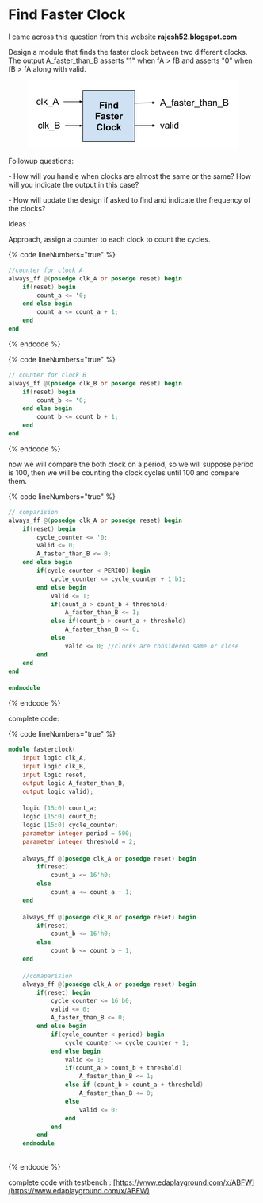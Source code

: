 # Find Faster Clock

I came across this question from this website **rajesh52.blogspot.com**

Design a module that finds the faster clock between two different clocks. The output A\_faster\_than\_B asserts "1" when fA > fB and asserts "0" when fB > fA along with valid.

<figure><img src="../.gitbook/assets/image (2).png" alt=""><figcaption></figcaption></figure>

Followup questions:

\- How will you handle when clocks are almost the same or the same? How will you indicate the output in this case?

\- How will update the design if asked to find and indicate the frequency of the clocks?



Ideas :&#x20;

Approach, assign a counter to each clock to count the cycles.

{% code lineNumbers="true" %}
```verilog
//counter for clock A
always_ff @(posedge clk_A or posedge reset) begin
    if(reset) begin
        count_a <= '0;
    end else begin
        count_a <= count_a + 1;
    end
end
```
{% endcode %}

{% code lineNumbers="true" %}
```verilog
// counter for clock B
always_ff @(posedge clk_B or posedge reset) begin
    if(reset) begin
        count_b <= '0;
    end else begin
        count_b <= count_b + 1;
    end 
end 
```
{% endcode %}

now we will compare the both clock on a period, so we will suppose period is 100, then we will be counting the clock cycles until 100 and compare them.

{% code lineNumbers="true" %}
```verilog
// comparision
always_ff @(posedge clk_A or posedge reset) begin
    if(reset) begin
        cycle_counter <= '0;
        valid <= 0;
        A_faster_than_B <= 0;
    end else begin
        if(cycle_counter < PERIOD) begin
            cycle_counter <= cycle_counter + 1'b1;
        end else begin
            valid <= 1;
            if(count_a > count_b + threshold)
                A_faster_than_B <= 1;
            else if(count_b > count_a + threshold)
                A_faster_than_B <= 0;
            else
                valid <= 0; //clocks are considered same or close
        end
    end
end

endmodule
```
{% endcode %}



complete code:

{% code lineNumbers="true" %}
```verilog
module fasterclock(    
    input logic clk_A,
    input logic clk_B,
    input logic reset,
    output logic A_faster_than_B,
    output logic valid);
    
    logic [15:0] count_a;
    logic [15:0] count_b;
    logic [15:0] cycle_counter;
    parameter integer period = 500;
    parameter integer threshold = 2;
    
    always_ff @(posedge clk_A or posedge reset) begin
        if(reset) 
            count_a <= 16'h0;
        else
            count_a <= count_a + 1;
    end
    
    always_ff @(posedge clk_B or posedge reset) begin
        if(reset)
            count_b <= 16'h0;
        else 
            count_b <= count_b + 1;
    end
    
    //comaparision
    always_ff @(posedge clk_A or posedge reset) begin
        if(reset) begin
            cycle_counter <= 16'b0;
            valid <= 0;
            A_faster_than_B <= 0;
        end else begin
            if(cycle_counter < period) begin
                cycle_counter <= cycle_counter + 1;
            end else begin
                valid <= 1;
                if(count_a > count_b + threshold)
                    A_faster_than_B <= 1;
                else if (count_b > count_a + threshold) 
                    A_faster_than_B <= 0;
                else 
                    valid <= 0;
                end
            end
        end
    endmodule
    
```
{% endcode %}



complete code with testbench : [https://www.edaplayground.com/x/ABFW](https://www.edaplayground.com/x/ABFW)

